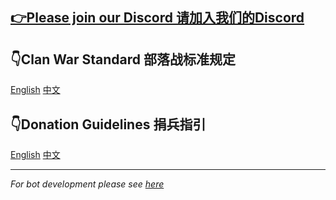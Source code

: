 ## [👉Please join our Discord 请加入我们的Discord](https://discord.gg/N5P2uJD)

## 👇Clan War Standard 部落战标准规定
[English](docs/cw_std_EN.md)    [中文](docs/cw_std_CN.md)

## 👇Donation Guidelines 捐兵指引
[English](docs/donation_EN.md)    [中文](docs/donation_CN.md)

---
*For bot development please see [here](.github/CONTRIBUTING.md)*